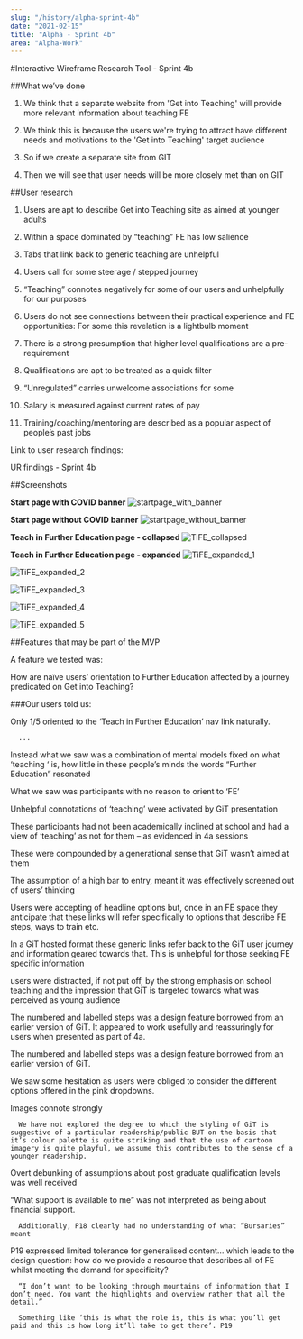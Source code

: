 ```yaml
---
slug: "/history/alpha-sprint-4b"
date: "2021-02-15"
title: "Alpha - Sprint 4b"
area: "Alpha-Work"
---
```


#Interactive Wireframe Research Tool - Sprint 4b

##What we’ve done

1. We think that a separate website from 'Get into Teaching' will provide more relevant information about teaching FE

2. We think this is because the users we're trying to attract have different needs and motivations to the 'Get into Teaching' target audience

3. So if we create a separate site from GIT 

4. Then we will see that user needs will be more closely met than on GIT  

##User research

1. Users are apt to describe Get into Teaching site as aimed at younger adults

2. Within a space dominated by “teaching” FE has low salience

3. Tabs that link back to generic teaching are unhelpful

4. Users call for some steerage / stepped journey

5. “Teaching” connotes negatively for some of our users and unhelpfully for our purposes

6. Users do not see  connections between their practical experience and FE opportunities: For some this revelation is a lightbulb moment

7. There is a strong presumption that higher level qualifications are a pre-requirement

8. Qualifications are apt to be treated as a quick filter

9. “Unregulated” carries unwelcome associations for some

10. Salary is measured against current rates of pay

11. Training/coaching/mentoring are described as a popular aspect of people’s past jobs


Link to user research findings:

UR findings - Sprint 4b

##Screenshots

**Start page with COVID banner**
![startpage_with_banner](/images/sprint-4b/Homepage%20with%20COVID%20banner.png)


**Start page without COVID banner**
![startpage_without_banner](/images/sprint-4b/Homepage%20without%20COVID%20banner.png)

**Teach in Further Education page - collapsed**
![TiFE_collapsed](/images/sprint-4b/Teach%20in%20FE%20-%20Collapse.png)

**Teach in Further Education page - expanded**
![TiFE_expanded_1](/images/sprint-4b/Teach%20in%20FE%20-%20Expanded%20Accordion%20#1.png)

![TiFE_expanded_2](/images/sprint-4b/Teach%20in%20FE%20-%20Expanded%20Accordion%20#2.png)

![TiFE_expanded_3](/images/sprint-4b/Teach%20in%20FE%20-%20Expanded%20Accordion%20#3.png)

![TiFE_expanded_4](/images/sprint-4b/Teach%20in%20FE%20-%20Expanded%20Accordion%20#4.png)

![TiFE_expanded_5](/images/sprint-4b/Teach%20in%20FE%20-%20Expanded%20Accordion%20#5.png)


##Features that may be part of the MVP

A feature we tested was:

How are naïve users’ orientation to Further Education affected by a journey predicated on Get into Teaching?

###Our users told us:

Only 1/5 oriented to the ‘Teach in Further Education’ nav link naturally.

      ...

Instead what we saw was a combination of mental models fixed on what ‘teaching ‘ is, how little in these people’s minds the words “Further Education” resonated

What we saw was participants with no reason to orient to ‘FE’

Unhelpful connotations of ‘teaching’ were activated by GiT presentation

These participants had not been academically inclined at school and had a view of ‘teaching’ as not for them – as evidenced in 4a sessions

These were compounded by a generational sense that GiT wasn’t aimed at them

The assumption of a high bar to entry, meant it was effectively screened out of users’ thinking

Users were accepting of headline options but, once in an FE space they anticipate that these links will refer specifically to options that describe FE steps, ways to train etc.

In a GiT hosted format these generic links refer back to the GiT user journey and information geared towards that. This is unhelpful for those seeking FE specific information

users were distracted, if not put off, by the strong emphasis on school teaching and the impression that GiT is targeted towards what was perceived as young audience

The numbered and labelled steps was a design feature borrowed from an earlier version of GiT.  It appeared to work usefully and reassuringly for users when presented as part of 4a.

The numbered and labelled steps was a design feature borrowed from an earlier version of GiT.

We saw some hesitation as users were obliged to consider the different options offered in the pink dropdowns.

Images connote strongly

      We have not explored the degree to which the styling of GiT is suggestive of a particular readership/public BUT on the basis that it’s colour palette is quite striking and that the use of cartoon imagery is quite playful, we assume this contributes to the sense of a younger readership.

Overt debunking of assumptions about post graduate qualification levels was well received

“What support is available to me”  was not interpreted as being about financial support.

      Additionally, P18 clearly had no understanding of what “Bursaries” meant

P19 expressed limited tolerance for generalised content… which leads to the design question: how do we provide a resource that describes all of FE whilst meeting the demand for specificity?

      “I don’t want to be looking through mountains of information that I don’t need. You want the highlights and overview rather that all the detail.”

      Something like ‘this is what the role is, this is what you’ll get paid and this is how long it’ll take to get there’. P19
